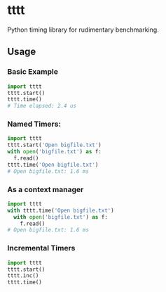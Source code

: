 # tttt
Python timing library for rudimentary benchmarking.

## Usage

### Basic Example
```python
import tttt
tttt.start()
tttt.time()
# Time elapsed: 2.4 us
```

### Named Timers:
```python
import tttt
tttt.start('Open bigfile.txt')
with open('bigfile.txt') as f:
  f.read()
tttt.time('Open bigfile.txt')
# Open bigfile.txt: 1.6 ms
```

### As a context manager
```python
import tttt
with tttt.time('Open bigfile.txt')
  with open('bigfile.txt') as f:
    f.read()
# Open bigfile.txt: 1.6 ms
```

### Incremental Timers
```python
import tttt
tttt.start()
tttt.inc()
tttt.time()
```
